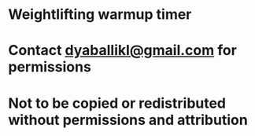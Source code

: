 # Weightlifting warmup timer
# Contact dyaballikl@gmail.com for permissions
# Not to be copied or redistributed without permissions and attribution